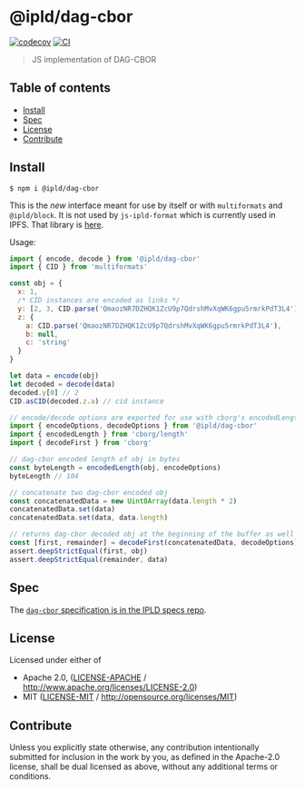 # @ipld/dag-cbor <!-- omit in toc -->

[![codecov](https://img.shields.io/codecov/c/github/ipld/js-dag-cbor.svg?style=flat-square)](https://codecov.io/gh/ipld/js-dag-cbor)
[![CI](https://img.shields.io/github/workflow/status/ipld/js-dag-cbor/test%20&%20maybe%20release/master?style=flat-square)](https://github.com/ipld/js-dag-cbor/actions/workflows/js-test-and-release.yml)

> JS implementation of DAG-CBOR

## Table of contents <!-- omit in toc -->

- [Install](#install)
- [Spec](#spec)
- [License](#license)
- [Contribute](#contribute)

## Install

```console
$ npm i @ipld/dag-cbor
```

This is the *new* interface meant for use by itself or with `multiformats` and
`@ipld/block`. It is not used by `js-ipld-format` which is currently
used in IPFS. That library is [here](https://github.com/ipld/js-ipld-dag-cbor).

Usage:

```javascript
import { encode, decode } from '@ipld/dag-cbor'
import { CID } from 'multiformats'

const obj = {
  x: 1,
  /* CID instances are encoded as links */
  y: [2, 3, CID.parse('QmaozNR7DZHQK1ZcU9p7QdrshMvXqWK6gpu5rmrkPdT3L4')],
  z: {
    a: CID.parse('QmaozNR7DZHQK1ZcU9p7QdrshMvXqWK6gpu5rmrkPdT3L4'),
    b: null,
    c: 'string'
  }
}

let data = encode(obj)
let decoded = decode(data)
decoded.y[0] // 2
CID.asCID(decoded.z.a) // cid instance

// encode/decode options are exported for use with cborg's encodedLength and decodeFirst
import { encodeOptions, decodeOptions } from '@ipld/dag-cbor'
import { encodedLength } from 'cborg/length'
import { decodeFirst } from 'cborg'

// dag-cbor encoded length of obj in bytes
const byteLength = encodedLength(obj, encodeOptions)
byteLength // 104

// concatenate two dag-cbor encoded obj
const concatenatedData = new Uint8Array(data.length * 2)
concatenatedData.set(data)
concatenatedData.set(data, data.length)

// returns dag-cbor decoded obj at the beginning of the buffer as well as the remaining bytes
const [first, remainder] = decodeFirst(concatenatedData, decodeOptions)
assert.deepStrictEqual(first, obj)
assert.deepStrictEqual(remainder, data)
```

## Spec

The [`dag-cbor` specification is in the IPLD specs repo](https://github.com/ipld/specs/blob/master/block-layer/codecs/dag-cbor.md).

## License

Licensed under either of

- Apache 2.0, ([LICENSE-APACHE](LICENSE-APACHE) / <http://www.apache.org/licenses/LICENSE-2.0>)
- MIT ([LICENSE-MIT](LICENSE-MIT) / <http://opensource.org/licenses/MIT>)

## Contribute

Unless you explicitly state otherwise, any contribution intentionally submitted for inclusion in the work by you, as defined in the Apache-2.0 license, shall be dual licensed as above, without any additional terms or conditions.
